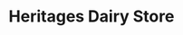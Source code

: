 ---
title: "Heritages Dairy Store"
url: /logan-township/heritages-dairy-store/
shop: supermarket
---